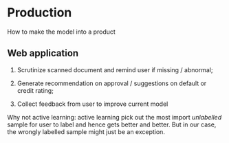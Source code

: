 # Production
How to make the model into a product

## Web application

1. Scrutinize scanned document and remind user if missing / abnormal;

2. Generate recommendation on approval / suggestions on default or credit rating;

3. Collect feedback from user to improve current model

Why not active learning: active learning pick out the most import _unlabelled_ sample for user to label and hence gets better and better. But in our case, the wrongly labelled sample might just be an exception.
